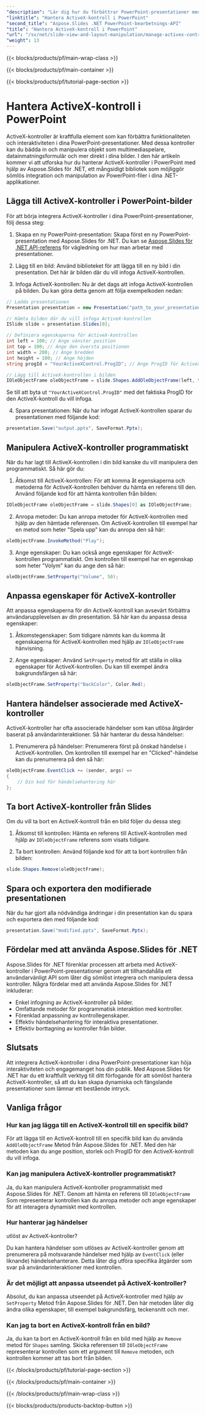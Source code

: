 ```yaml
---
"description": "Lär dig hur du förbättrar PowerPoint-presentationer med ActiveX-kontroller med Aspose.Slides för .NET. Vår steg-för-steg-guide täcker infogning, manipulation, anpassning, händelsehantering och mer."
"linktitle": "Hantera ActiveX-kontroll i PowerPoint"
"second_title": "Aspose.Slides .NET PowerPoint-bearbetnings-API"
"title": "Hantera ActiveX-kontroll i PowerPoint"
"url": "/sv/net/slide-view-and-layout-manipulation/manage-activex-control/"
"weight": 13
---
```


{{< blocks/products/pf/main-wrap-class >}}

{{< blocks/products/pf/main-container >}}

{{< blocks/products/pf/tutorial-page-section >}}

# Hantera ActiveX-kontroll i PowerPoint

ActiveX-kontroller är kraftfulla element som kan förbättra funktionaliteten och interaktiviteten i dina PowerPoint-presentationer. Med dessa kontroller kan du bädda in och manipulera objekt som multimediaspelare, datainmatningsformulär och mer direkt i dina bilder. I den här artikeln kommer vi att utforska hur du hanterar ActiveX-kontroller i PowerPoint med hjälp av Aspose.Slides för .NET, ett mångsidigt bibliotek som möjliggör sömlös integration och manipulation av PowerPoint-filer i dina .NET-applikationer.

## Lägga till ActiveX-kontroller i PowerPoint-bilder

För att börja integrera ActiveX-kontroller i dina PowerPoint-presentationer, följ dessa steg:

1. Skapa en ny PowerPoint-presentation: Skapa först en ny PowerPoint-presentation med Aspose.Slides för .NET. Du kan se [Aspose.Slides för .NET API-referens](https://reference.aspose.com/slides/net/) för vägledning om hur man arbetar med presentationer.

2. Lägg till en bild: Använd biblioteket för att lägga till en ny bild i din presentation. Det här är bilden där du vill infoga ActiveX-kontrollen.

3. Infoga ActiveX-kontrollen: Nu är det dags att infoga ActiveX-kontrollen på bilden. Du kan göra detta genom att följa exempelkoden nedan:

```csharp
// Ladda presentationen
Presentation presentation = new Presentation("path_to_your_presentation.pptx");

// Hämta bilden där du vill infoga ActiveX-kontrollen
ISlide slide = presentation.Slides[0];

// Definiera egenskaperna för ActiveX-kontrollen
int left = 100; // Ange vänster position
int top = 100; // Ange den översta positionen
int width = 200; // Ange bredden
int height = 100; // Ange höjden
string progId = "YourActiveXControl.ProgID"; // Ange ProgID för ActiveX-kontrollen

// Lägg till ActiveX-kontrollen i bilden
IOleObjectFrame oleObjectFrame = slide.Shapes.AddOleObjectFrame(left, top, width, height, progId);
```

Se till att byta ut `"YourActiveXControl.ProgID"` med det faktiska ProgID för den ActiveX-kontroll du vill infoga.

4. Spara presentationen: När du har infogat ActiveX-kontrollen sparar du presentationen med följande kod:

```csharp
presentation.Save("output.pptx", SaveFormat.Pptx);
```

## Manipulera ActiveX-kontroller programmatiskt

När du har lagt till ActiveX-kontrollen i din bild kanske du vill manipulera den programmatiskt. Så här gör du:

1. Åtkomst till ActiveX-kontrollen: För att komma åt egenskaperna och metoderna för ActiveX-kontrollen behöver du hämta en referens till den. Använd följande kod för att hämta kontrollen från bilden:

```csharp
IOleObjectFrame oleObjectFrame = slide.Shapes[0] as IOleObjectFrame;
```

2. Anropa metoder: Du kan anropa metoder för ActiveX-kontrollen med hjälp av den hämtade referensen. Om ActiveX-kontrollen till exempel har en metod som heter "Spela upp" kan du anropa den så här:

```csharp
oleObjectFrame.InvokeMethod("Play");
```

3. Ange egenskaper: Du kan också ange egenskaper för ActiveX-kontrollen programmatiskt. Om kontrollen till exempel har en egenskap som heter "Volym" kan du ange den så här:

```csharp
oleObjectFrame.SetProperty("Volume", 50);
```

## Anpassa egenskaper för ActiveX-kontroller

Att anpassa egenskaperna för din ActiveX-kontroll kan avsevärt förbättra användarupplevelsen av din presentation. Så här kan du anpassa dessa egenskaper:

1. Åtkomstegenskaper: Som tidigare nämnts kan du komma åt egenskaperna för ActiveX-kontrollen med hjälp av `IOleObjectFrame` hänvisning.

2. Ange egenskaper: Använd `SetProperty` metod för att ställa in olika egenskaper för ActiveX-kontrollen. Du kan till exempel ändra bakgrundsfärgen så här:

```csharp
oleObjectFrame.SetProperty("BackColor", Color.Red);
```

## Hantera händelser associerade med ActiveX-kontroller

ActiveX-kontroller har ofta associerade händelser som kan utlösa åtgärder baserat på användarinteraktioner. Så här hanterar du dessa händelser:

1. Prenumerera på händelser: Prenumerera först på önskad händelse i ActiveX-kontrollen. Om kontrollen till exempel har en "Clicked"-händelse kan du prenumerera på den så här:

```csharp
oleObjectFrame.EventClick += (sender, args) =>
{
    // Din kod för händelsehantering här
};
```

## Ta bort ActiveX-kontroller från Slides

Om du vill ta bort en ActiveX-kontroll från en bild följer du dessa steg:

1. Åtkomst till kontrollen: Hämta en referens till ActiveX-kontrollen med hjälp av `IOleObjectFrame` referens som visats tidigare.

2. Ta bort kontrollen: Använd följande kod för att ta bort kontrollen från bilden:

```csharp
slide.Shapes.Remove(oleObjectFrame);
```

## Spara och exportera den modifierade presentationen

När du har gjort alla nödvändiga ändringar i din presentation kan du spara och exportera den med följande kod:

```csharp
presentation.Save("modified.pptx", SaveFormat.Pptx);
```

## Fördelar med att använda Aspose.Slides för .NET

Aspose.Slides för .NET förenklar processen att arbeta med ActiveX-kontroller i PowerPoint-presentationer genom att tillhandahålla ett användarvänligt API som låter dig sömlöst integrera och manipulera dessa kontroller. Några fördelar med att använda Aspose.Slides för .NET inkluderar:

- Enkel infogning av ActiveX-kontroller på bilder.
- Omfattande metoder för programmatisk interaktion med kontroller.
- Förenklad anpassning av kontrollegenskaper.
- Effektiv händelsehantering för interaktiva presentationer.
- Effektiv borttagning av kontroller från bilder.

## Slutsats

Att integrera ActiveX-kontroller i dina PowerPoint-presentationer kan höja interaktiviteten och engagemanget hos din publik. Med Aspose.Slides för .NET har du ett kraftfullt verktyg till ditt förfogande för att sömlöst hantera ActiveX-kontroller, så att du kan skapa dynamiska och fängslande presentationer som lämnar ett bestående intryck.

## Vanliga frågor

### Hur kan jag lägga till en ActiveX-kontroll till en specifik bild?

För att lägga till en ActiveX-kontroll till en specifik bild kan du använda `AddOleObjectFrame` Metod från Aspose.Slides för .NET. Med den här metoden kan du ange position, storlek och ProgID för den ActiveX-kontroll du vill infoga.

### Kan jag manipulera ActiveX-kontroller programmatiskt?

Ja, du kan manipulera ActiveX-kontroller programmatiskt med Aspose.Slides för .NET. Genom att hämta en referens till `IOleObjectFrame` Som representerar kontrollen kan du anropa metoder och ange egenskaper för att interagera dynamiskt med kontrollen.

### Hur hanterar jag händelser

 utlöst av ActiveX-kontroller?

Du kan hantera händelser som utlöses av ActiveX-kontroller genom att prenumerera på motsvarande händelser med hjälp av `EventClick` (eller liknande) händelsehanterare. Detta låter dig utföra specifika åtgärder som svar på användarinteraktioner med kontrollen.

### Är det möjligt att anpassa utseendet på ActiveX-kontroller?

Absolut, du kan anpassa utseendet på ActiveX-kontroller med hjälp av `SetProperty` Metod från Aspose.Slides för .NET. Den här metoden låter dig ändra olika egenskaper, till exempel bakgrundsfärg, teckensnitt och mer.

### Kan jag ta bort en ActiveX-kontroll från en bild?

Ja, du kan ta bort en ActiveX-kontroll från en bild med hjälp av `Remove` metod för `Shapes` samling. Skicka referensen till `IOleObjectFrame` representerar kontrollen som ett argument till `Remove` metoden, och kontrollen kommer att tas bort från bilden.

{{< /blocks/products/pf/tutorial-page-section >}}

{{< /blocks/products/pf/main-container >}}

{{< /blocks/products/pf/main-wrap-class >}}

{{< blocks/products/products-backtop-button >}}